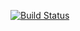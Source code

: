 [![Build Status](https://dev.azure.com/vktaz400/az443/_apis/build/status%2Frootkit0007.python-sample-vscode-flask-tutorial?branchName=main)](https://dev.azure.com/vktaz400/az443/_build/latest?definitionId=9&branchName=main)
